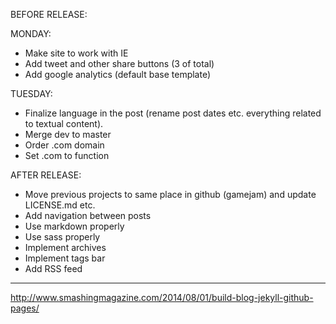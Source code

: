 BEFORE RELEASE:

MONDAY:
  - Make site to work with IE
  - Add tweet and other share buttons (3 of total)
  - Add google analytics (default base template)

TUESDAY:
  - Finalize language in the post (rename post dates etc. everything related to textual content).
  - Merge dev to master
  - Order .com domain
  - Set .com to function

AFTER RELEASE:
  - Move previous projects to same place in github (gamejam) and update LICENSE.md etc.
  - Add navigation between posts
  - Use markdown properly
  - Use sass properly
  - Implement archives
  - Implement tags bar
  - Add RSS feed

--------------------------------------------------------------------------

http://www.smashingmagazine.com/2014/08/01/build-blog-jekyll-github-pages/
